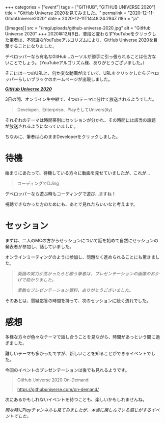 +++
categories = ["event"]
tags = ["GITHUB", "GITHUB UNIVERSE 2020"]
title = "GitHub Universe 2020を見てみました。"
permalink = "2020-12-11-GitubUniverse2020"
date = 2020-12-11T14:48:24.294Z
i18n = "ja"

[[images]]
src = "/img/uploads/github-universe-2020.jpg"
alt = "GitHub Universe 2020"
+++
2020年12月9日、普段と変わらずYouTubeをクリックした筆者は、不思議なYouTubeアルゴリズムにより、GitHub Universe 2020を目撃することになりました。

デベロッパーなら有名なGitHub...カーソルが勝手に引っ張られることは仕方ないことでしょう。（YouTubeアルゴリズム様、ありがとうございました。）

そこには一つのURLと、何か変な動画が出ていて、URLをクリックしたらデベロッパーらしいブラックのホームページが出現しました。

***[GitHub Universe 2020](https://githubuniverse.com/)***

3日の間、オンライン生中継で、4つのテーマに分けて放送されるようでした。

> Developer、Enterprise、PlayそしてUnivers(ity)

それぞれのテーマは時間帯別にセッションが分かれ、その時間には該当の話題が放送されるようになっていました。

ちなみに、筆者は心のままDeveloperをクリックしました。

# 待機

始まりにあたって、待機している方々に動画を見せていましたが、これが…

> コーディングでDJing

デベロッパーなら遊ぶ時もコーディングで遊び…ますね！

視聴できなかった方のためにも、あとで見れたらいいなと考えます。

# セッション

まずは、二人のMCの方からセッションについて話を始めて自然にセッションの発表者が参加し、話していました。

オンラインミーティングのように参加し、問題なく進められることにも驚きました。

> *英語の実力が高かったらと願う筆者は、プレゼンテーションの画像のおかげで助かりました。*
>
> *素敵なプレゼンテーション資料、ありがとうございました。*

そのあとは、質疑応答の時間を持って、次のセッションに続く流れでした。

# 感想

多様な方々が色々なテーマで話し合うことを見ながら、時間があっという間に過ぎました。

難しいテーマも多かったですが、新しいことを知ることができるイベントでした。

今回のイベントのプレゼンテーションは後でも見れるようです。

> GitHub Universe 2020 On-Demand
>
> <https://githubuniverse.com/on-demand/>

次にあるかもしれないイベントを待つことも、楽しいかもしれませんね。

*暇な時にPlayチャンネルも見てみましたが、本当に楽しんでいる感じがするイベントでした。*